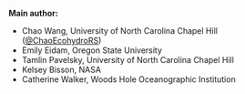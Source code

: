 **Main author:** 
* Chao Wang, University of North Carolina Chapel Hill ([@ChaoEcohydroRS](https://github.com/ChaoEcohydroRS))
* Emily Eidam, Oregon State University
* Tamlin Pavelsky, University of North Carolina Chapel Hill
* Kelsey Bisson, NASA
* Catherine Walker, Woods Hole Oceanographic Institution

